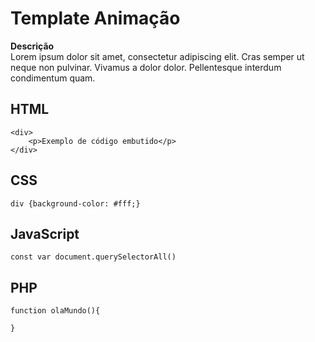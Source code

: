 # Template Animação

 **Descrição**  
Lorem ipsum dolor sit amet, consectetur adipiscing elit. Cras semper ut neque non pulvinar. Vivamus a dolor dolor. Pellentesque interdum condimentum quam. 

## HTML
```
<div>
    <p>Exemplo de código embutido</p>
</div>
```
## CSS
```
div {background-color: #fff;}
```
## JavaScript
```
const var document.querySelectorAll()
```
## PHP
```
function olaMundo(){
    
}
```
